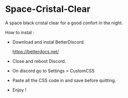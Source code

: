 # Space-Cristal-Clear
A space black cristal clear for a good confort in the night.

How to instal :

- Download and instal BetterDiscord.

    https://betterdocs.net/

- Close and reboot Discord.
- On discord go to Settings > CustomCSS
- Paste all the CSS code in and save before quitting.
- Enjoy !
